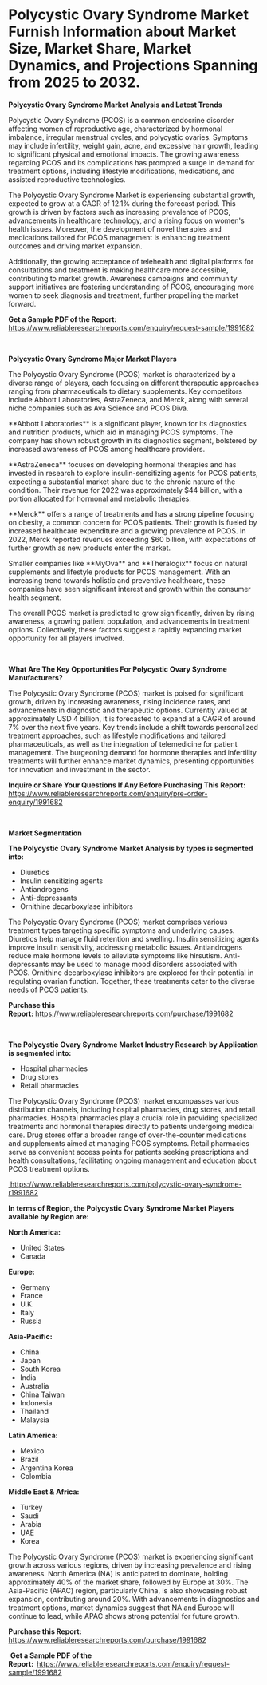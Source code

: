 <p><h1>Polycystic Ovary Syndrome Market Furnish Information about Market Size, Market Share, Market Dynamics, and Projections Spanning from 2025 to 2032.</h1></p><p><strong>Polycystic Ovary Syndrome Market Analysis and Latest Trends</strong></p>
<p><p>Polycystic Ovary Syndrome (PCOS) is a common endocrine disorder affecting women of reproductive age, characterized by hormonal imbalance, irregular menstrual cycles, and polycystic ovaries. Symptoms may include infertility, weight gain, acne, and excessive hair growth, leading to significant physical and emotional impacts. The growing awareness regarding PCOS and its complications has prompted a surge in demand for treatment options, including lifestyle modifications, medications, and assisted reproductive technologies.</p><p>The Polycystic Ovary Syndrome Market is experiencing substantial growth, expected to grow at a CAGR of 12.1% during the forecast period. This growth is driven by factors such as increasing prevalence of PCOS, advancements in healthcare technology, and a rising focus on women's health issues. Moreover, the development of novel therapies and medications tailored for PCOS management is enhancing treatment outcomes and driving market expansion.</p><p>Additionally, the growing acceptance of telehealth and digital platforms for consultations and treatment is making healthcare more accessible, contributing to market growth. Awareness campaigns and community support initiatives are fostering understanding of PCOS, encouraging more women to seek diagnosis and treatment, further propelling the market forward.</p></p>
<p><strong>Get a Sample PDF of the Report:&nbsp;</strong> <a href="https://www.reliableresearchreports.com/enquiry/request-sample/1991682?utm_campaign=36&utm_medium=2&utm_source=Github&utm_content=ia&utm_term=12042025&utm_id=polycystic-ovary-syndrome">https://www.reliableresearchreports.com/enquiry/request-sample/1991682</a></p>
<p>&nbsp;</p>
<p><strong>Polycystic Ovary Syndrome Major Market Players</strong></p>
<p><p>The Polycystic Ovary Syndrome (PCOS) market is characterized by a diverse range of players, each focusing on different therapeutic approaches ranging from pharmaceuticals to dietary supplements. Key competitors include Abbott Laboratories, AstraZeneca, and Merck, along with several niche companies such as Ava Science and PCOS Diva.</p><p>**Abbott Laboratories** is a significant player, known for its diagnostics and nutrition products, which aid in managing PCOS symptoms. The company has shown robust growth in its diagnostics segment, bolstered by increased awareness of PCOS among healthcare providers.</p><p>**AstraZeneca** focuses on developing hormonal therapies and has invested in research to explore insulin-sensitizing agents for PCOS patients, expecting a substantial market share due to the chronic nature of the condition. Their revenue for 2022 was approximately $44 billion, with a portion allocated for hormonal and metabolic therapies.</p><p>**Merck** offers a range of treatments and has a strong pipeline focusing on obesity, a common concern for PCOS patients. Their growth is fueled by increased healthcare expenditure and a growing prevalence of PCOS. In 2022, Merck reported revenues exceeding $60 billion, with expectations of further growth as new products enter the market.</p><p>Smaller companies like **MyOva** and **Theralogix** focus on natural supplements and lifestyle products for PCOS management. With an increasing trend towards holistic and preventive healthcare, these companies have seen significant interest and growth within the consumer health segment.</p><p>The overall PCOS market is predicted to grow significantly, driven by rising awareness, a growing patient population, and advancements in treatment options. Collectively, these factors suggest a rapidly expanding market opportunity for all players involved.</p></p>
<p>&nbsp;</p>
<p><strong>What Are The Key Opportunities For Polycystic Ovary Syndrome Manufacturers?</strong></p>
<p><p>The Polycystic Ovary Syndrome (PCOS) market is poised for significant growth, driven by increasing awareness, rising incidence rates, and advancements in diagnostic and therapeutic options. Currently valued at approximately USD 4 billion, it is forecasted to expand at a CAGR of around 7% over the next five years. Key trends include a shift towards personalized treatment approaches, such as lifestyle modifications and tailored pharmaceuticals, as well as the integration of telemedicine for patient management. The burgeoning demand for hormone therapies and infertility treatments will further enhance market dynamics, presenting opportunities for innovation and investment in the sector.</p></p>
<p><strong>Inquire or Share Your Questions If Any Before Purchasing This Report:</strong> <a href="https://www.reliableresearchreports.com/enquiry/pre-order-enquiry/1991682?utm_campaign=36&utm_medium=2&utm_source=Github&utm_content=ia&utm_term=12042025&utm_id=polycystic-ovary-syndrome">https://www.reliableresearchreports.com/enquiry/pre-order-enquiry/1991682</a></p>
<p>&nbsp;</p>
<p><strong>Market Segmentation</strong></p>
<p><strong>The Polycystic Ovary Syndrome Market Analysis by types is segmented into:</strong></p>
<p><ul><li>Diuretics</li><li>Insulin sensitizing agents</li><li>Antiandrogens</li><li>Anti-depressants</li><li>Ornithine decarboxylase inhibitors</li></ul></p>
<p><p>The Polycystic Ovary Syndrome (PCOS) market comprises various treatment types targeting specific symptoms and underlying causes. Diuretics help manage fluid retention and swelling. Insulin sensitizing agents improve insulin sensitivity, addressing metabolic issues. Antiandrogens reduce male hormone levels to alleviate symptoms like hirsutism. Anti-depressants may be used to manage mood disorders associated with PCOS. Ornithine decarboxylase inhibitors are explored for their potential in regulating ovarian function. Together, these treatments cater to the diverse needs of PCOS patients.</p></p>
<p><strong>Purchase this Report:&nbsp;</strong><a href="https://www.reliableresearchreports.com/purchase/1991682?utm_campaign=36&utm_medium=2&utm_source=Github&utm_content=ia&utm_term=12042025&utm_id=polycystic-ovary-syndrome">https://www.reliableresearchreports.com/purchase/1991682</a></p>
<p>&nbsp;</p>
<p><strong>The Polycystic Ovary Syndrome Market Industry Research by Application is segmented into:</strong></p>
<p><ul><li>Hospital pharmacies</li><li>Drug stores</li><li>Retail pharmacies</li></ul></p>
<p><p>The Polycystic Ovary Syndrome (PCOS) market encompasses various distribution channels, including hospital pharmacies, drug stores, and retail pharmacies. Hospital pharmacies play a crucial role in providing specialized treatments and hormonal therapies directly to patients undergoing medical care. Drug stores offer a broader range of over-the-counter medications and supplements aimed at managing PCOS symptoms. Retail pharmacies serve as convenient access points for patients seeking prescriptions and health consultations, facilitating ongoing management and education about PCOS treatment options.</p></p>
<p><a href="https://www.reliableresearchreports.com/polycystic-ovary-syndrome-r1991682?utm_campaign=36&utm_medium=2&utm_source=Github&utm_content=ia&utm_term=12042025&utm_id=polycystic-ovary-syndrome">&nbsp;https://www.reliableresearchreports.com/polycystic-ovary-syndrome-r1991682</a></p>
<p><strong>In terms of Region, the Polycystic Ovary Syndrome Market Players available by Region are:</strong></p>
<p>
    <p> <strong> North America: </strong>
        <ul>
            <li>United States</li>
            <li>Canada</li>
        </ul>
        </p> 
    <p> <strong> Europe: </strong>
        <ul>
            <li>Germany</li>
            <li>France</li>
            <li>U.K.</li>
            <li>Italy</li>
            <li>Russia</li>
        </ul>
        </p> 
    <p> <strong> Asia-Pacific: </strong>
        <ul>
            <li>China</li>
            <li>Japan</li>
            <li>South Korea</li>
            <li>India</li>
            <li>Australia</li>
            <li>China Taiwan</li>
            <li>Indonesia</li>
            <li>Thailand</li>
            <li>Malaysia</li>
        </ul>
        </p> 
    <p> <strong> Latin America: </strong>
        <ul>
            <li>Mexico</li>
            <li>Brazil</li>
            <li>Argentina Korea</li>
            <li>Colombia</li>
        </ul>
        </p> 
    <p> <strong> Middle East & Africa: </strong>
        <ul>
            <li>Turkey</li>
            <li>Saudi</li>
            <li>Arabia</li>
            <li>UAE</li>
            <li>Korea</li>
        </ul>
    </p>
    </p>
<p><p>The Polycystic Ovary Syndrome (PCOS) market is experiencing significant growth across various regions, driven by increasing prevalence and rising awareness. North America (NA) is anticipated to dominate, holding approximately 40% of the market share, followed by Europe at 30%. The Asia-Pacific (APAC) region, particularly China, is also showcasing robust expansion, contributing around 20%. With advancements in diagnostics and treatment options, market dynamics suggest that NA and Europe will continue to lead, while APAC shows strong potential for future growth.</p></p>
<p><strong>Purchase this Report: </strong><a href="https://www.reliableresearchreports.com/purchase/1991682?utm_campaign=36&utm_medium=2&utm_source=Github&utm_content=ia&utm_term=12042025&utm_id=polycystic-ovary-syndrome">https://www.reliableresearchreports.com/purchase/1991682</a></p>
<p>&nbsp;<strong>Get a Sample PDF of the Report:&nbsp;&nbsp;</strong><a href="https://www.reliableresearchreports.com/enquiry/request-sample/1991682?utm_campaign=36&utm_medium=2&utm_source=Github&utm_content=ia&utm_term=12042025&utm_id=polycystic-ovary-syndrome">https://www.reliableresearchreports.com/enquiry/request-sample/1991682</a></p>
<p><strong></strong></p>
<p><p></p><p></p><p></p></p>